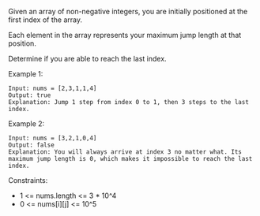 Given an array of non-negative integers, you are initially positioned at the first index of the array.

Each element in the array represents your maximum jump length at that position.

Determine if you are able to reach the last index.

 

Example 1:

    Input: nums = [2,3,1,1,4]
    Output: true
    Explanation: Jump 1 step from index 0 to 1, then 3 steps to the last index.
Example 2:

    Input: nums = [3,2,1,0,4]
    Output: false
    Explanation: You will always arrive at index 3 no matter what. Its maximum jump length is 0, which makes it impossible to reach the last index.
 

Constraints:

* 1 <= nums.length <= 3 * 10^4
* 0 <= nums[i][j] <= 10^5